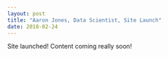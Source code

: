 ```yaml
---
layout: post
title: "Aaron Jones, Data Scientist, Site Launch"
date: 2018-02-24
---
```


Site launched! Content coming really soon!

